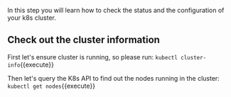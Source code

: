 In this step you will learn how to check the status and the configuration of your k8s cluster.

## Check out the cluster information

First let's ensure cluster is running, so please run:
`kubectl cluster-info`{{execute}}

Then let's query the K8s API to find out the nodes running in the cluster:
`kubectl get nodes`{{execute}}